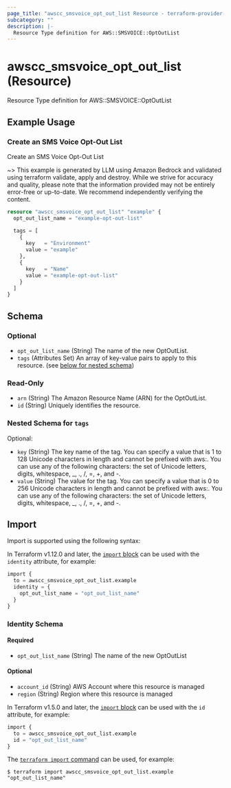 ```yaml
---
page_title: "awscc_smsvoice_opt_out_list Resource - terraform-provider-awscc"
subcategory: ""
description: |-
  Resource Type definition for AWS::SMSVOICE::OptOutList
---
```


# awscc_smsvoice_opt_out_list (Resource)

Resource Type definition for AWS::SMSVOICE::OptOutList

## Example Usage

### Create an SMS Voice Opt-Out List

Create an SMS Voice Opt-Out List

~> This example is generated by LLM using Amazon Bedrock and validated using terraform validate, apply and destroy. While we strive for accuracy and quality, please note that the information provided may not be entirely error-free or up-to-date. We recommend independently verifying the content.

```terraform
resource "awscc_smsvoice_opt_out_list" "example" {
  opt_out_list_name = "example-opt-out-list"

  tags = [
    {
      key   = "Environment"
      value = "example"
    },
    {
      key   = "Name"
      value = "example-opt-out-list"
    }
  ]
}
```

<!-- schema generated by tfplugindocs -->
## Schema

### Optional

- `opt_out_list_name` (String) The name of the new OptOutList.
- `tags` (Attributes Set) An array of key-value pairs to apply to this resource. (see [below for nested schema](#nestedatt--tags))

### Read-Only

- `arn` (String) The Amazon Resource Name (ARN) for the OptOutList.
- `id` (String) Uniquely identifies the resource.

<a id="nestedatt--tags"></a>
### Nested Schema for `tags`

Optional:

- `key` (String) The key name of the tag. You can specify a value that is 1 to 128 Unicode characters in length and cannot be prefixed with aws:. You can use any of the following characters: the set of Unicode letters, digits, whitespace, _, ., /, =, +, and -.
- `value` (String) The value for the tag. You can specify a value that is 0 to 256 Unicode characters in length and cannot be prefixed with aws:. You can use any of the following characters: the set of Unicode letters, digits, whitespace, _, ., /, =, +, and -.

## Import

Import is supported using the following syntax:

In Terraform v1.12.0 and later, the [`import` block](https://developer.hashicorp.com/terraform/language/import) can be used with the `identity` attribute, for example:

```terraform
import {
  to = awscc_smsvoice_opt_out_list.example
  identity = {
    opt_out_list_name = "opt_out_list_name"
  }
}
```

<!-- schema generated by tfplugindocs -->
### Identity Schema

#### Required

- `opt_out_list_name` (String) The name of the new OptOutList

#### Optional

- `account_id` (String) AWS Account where this resource is managed
- `region` (String) Region where this resource is managed

In Terraform v1.5.0 and later, the [`import` block](https://developer.hashicorp.com/terraform/language/import) can be used with the `id` attribute, for example:

```terraform
import {
  to = awscc_smsvoice_opt_out_list.example
  id = "opt_out_list_name"
}
```

The [`terraform import` command](https://developer.hashicorp.com/terraform/cli/commands/import) can be used, for example:

```shell
$ terraform import awscc_smsvoice_opt_out_list.example "opt_out_list_name"
```
